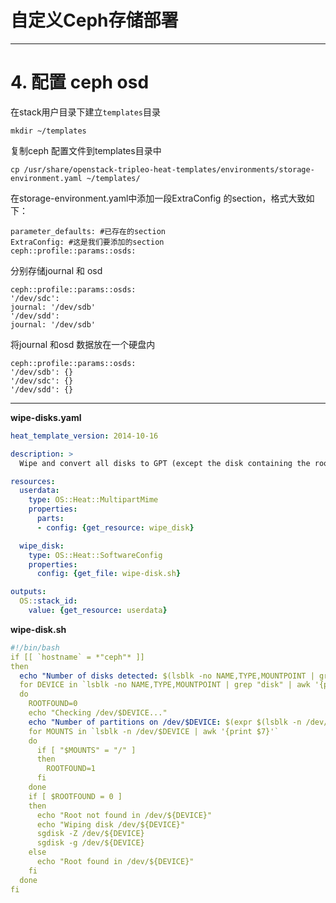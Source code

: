 # 自定义Ceph存储部署

---




# 4. 配置 ceph osd

在stack用户目录下建立`templates`目录

```
mkdir ~/templates
```

复制ceph 配置文件到templates目录中

```
cp /usr/share/openstack-tripleo-heat-templates/environments/storage-environment.yaml ~/templates/
```

在storage-environment.yaml中添加一段ExtraConfig 的section，格式大致如下：

```
parameter_defaults: #已存在的section
ExtraConfig: #这是我们要添加的section
ceph::profile::params::osds:
```

分别存储journal 和 osd

```
ceph::profile::params::osds:
'/dev/sdc':
journal: '/dev/sdb'
'/dev/sdd':
journal: '/dev/sdb'
```

将journal 和osd 数据放在一个硬盘内

```
ceph::profile::params::osds:
'/dev/sdb': {}
'/dev/sdc': {}
'/dev/sdd': {}
```

---


**wipe-disks.yaml**
```yaml
heat_template_version: 2014-10-16

description: >
  Wipe and convert all disks to GPT (except the disk containing the root file system)

resources:
  userdata:
    type: OS::Heat::MultipartMime
    properties:
      parts:
      - config: {get_resource: wipe_disk}

  wipe_disk:
    type: OS::Heat::SoftwareConfig
    properties:
      config: {get_file: wipe-disk.sh}

outputs:
  OS::stack_id:
    value: {get_resource: userdata}
```


**wipe-disk.sh**
```yaml
#!/bin/bash
if [[ `hostname` = *"ceph"* ]]
then
  echo "Number of disks detected: $(lsblk -no NAME,TYPE,MOUNTPOINT | grep "disk" | awk '{print $1}' | wc -l)"
  for DEVICE in `lsblk -no NAME,TYPE,MOUNTPOINT | grep "disk" | awk '{print $1}'`
  do
    ROOTFOUND=0
    echo "Checking /dev/$DEVICE..."
    echo "Number of partitions on /dev/$DEVICE: $(expr $(lsblk -n /dev/$DEVICE | awk '{print $7}' | wc -l) - 1)"
    for MOUNTS in `lsblk -n /dev/$DEVICE | awk '{print $7}'`
    do
      if [ "$MOUNTS" = "/" ]
      then
        ROOTFOUND=1
      fi
    done
    if [ $ROOTFOUND = 0 ]
    then
      echo "Root not found in /dev/${DEVICE}"
      echo "Wiping disk /dev/${DEVICE}"
      sgdisk -Z /dev/${DEVICE}
      sgdisk -g /dev/${DEVICE}
    else
      echo "Root found in /dev/${DEVICE}"
    fi
  done
fi
```



